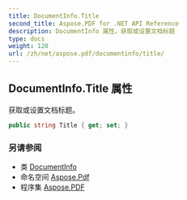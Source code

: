 ```yaml
---
title: DocumentInfo.Title
second_title: Aspose.PDF for .NET API Reference
description: DocumentInfo 属性。获取或设置文档标题
type: docs
weight: 120
url: /zh/net/aspose.pdf/documentinfo/title/
---
```

## DocumentInfo.Title 属性

获取或设置文档标题。

```csharp
public string Title { get; set; }
```

### 另请参阅

* 类 [DocumentInfo](../)
* 命名空间 [Aspose.Pdf](../../../aspose.pdf/)
* 程序集 [Aspose.PDF](../../../)